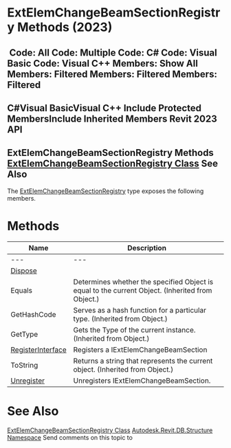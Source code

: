 # ExtElemChangeBeamSectionRegistry Methods (2023)

﻿
 Code: All Code: Multiple Code: C# Code: Visual Basic Code: Visual C++  Members: Show All Members: Filtered Members: Filtered Members: Filtered   
---  
C#Visual BasicVisual C++
Include Protected MembersInclude Inherited Members
Revit 2023 API  
---  
ExtElemChangeBeamSectionRegistry Methods  
[ExtElemChangeBeamSectionRegistry Class](bacd9a66-45b9-f06a-eaa1-7f93f6660b53.md "ExtElemChangeBeamSectionRegistry Class") See Also  
---  
The [ExtElemChangeBeamSectionRegistry](bacd9a66-45b9-f06a-eaa1-7f93f6660b53.md "ExtElemChangeBeamSectionRegistry Class") type exposes the following members.
# Methods
| Name | Description |
| --- | --- |
| --- | --- | --- |
| [Dispose](reference-d6010b59-bd97-4370-35a8-b3b1bb7293d0.md) |
| Equals | Determines whether the specified Object is equal to the current Object. (Inherited from Object.) |
| GetHashCode | Serves as a hash function for a particular type.  (Inherited from Object.) |
| GetType | Gets the Type of the current instance. (Inherited from Object.) |
| [RegisterInterface](6b58fc3e-d1c1-780b-5aec-b2a985f01939.md "RegisterInterface Method") | Registers a IExtElemChangeBeamSection |
| ToString | Returns a string that represents the current object. (Inherited from Object.) |
| [Unregister](40dabf36-f37e-bf22-86fb-471da335766d.md "Unregister Method") | Unregisters IExtElemChangeBeamSection. |

# See Also
[ExtElemChangeBeamSectionRegistry Class](bacd9a66-45b9-f06a-eaa1-7f93f6660b53.md "ExtElemChangeBeamSectionRegistry Class")
[Autodesk.Revit.DB.Structure Namespace](d586b341-f687-9d90-e96d-255806b7d4fc.md "Autodesk.Revit.DB.Structure Namespace")
Send comments on this topic to 